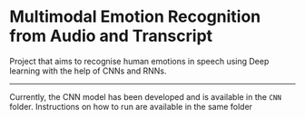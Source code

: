 #  Multimodal Emotion Recognition from Audio and Transcript 
Project that aims to recognise human emotions in speech using Deep learning with the help of CNNs and RNNs.

---

Currently, the CNN model has been developed and is available in the `CNN` folder. Instructions on how to run are available in the same folder